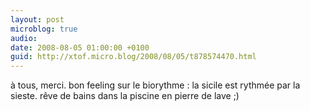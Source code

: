```yaml
---
layout: post
microblog: true
audio: 
date: 2008-08-05 01:00:00 +0100
guid: http://xtof.micro.blog/2008/08/05/t878574470.html
---
```

à tous, merci.  bon feeling sur le biorythme : la sicile est rythmée par la sieste. rêve de bains dans la piscine en pierre de lave ;)
